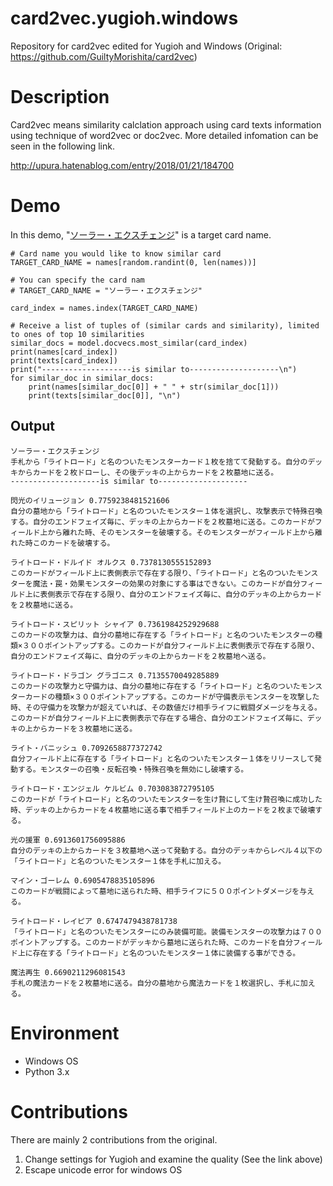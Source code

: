 card2vec.yugioh.windows
===
Repository for card2vec edited for Yugioh and Windows (Original: https://github.com/GuiltyMorishita/card2vec)

# Description

Card2vec means similarity calclation approach using card texts information using technique of word2vec or doc2vec. More detailed infomation can be seen in the following link.

http://upura.hatenablog.com/entry/2018/01/21/184700

# Demo

In this demo, "[ソーラー・エクスチェンジ](http://yugioh-wiki.net/index.php?%A1%D4%A5%BD%A1%BC%A5%E9%A1%BC%A1%A6%A5%A8%A5%AF%A5%B9%A5%C1%A5%A7%A5%F3%A5%B8%A1%D5)" is a target card name.

```
# Card name you would like to know similar card
TARGET_CARD_NAME = names[random.randint(0, len(names))]

# You can specify the card nam
# TARGET_CARD_NAME = "ソーラー・エクスチェンジ"

card_index = names.index(TARGET_CARD_NAME)

# Receive a list of tuples of (similar cards and similarity), limited to ones of top 10 similarities
similar_docs = model.docvecs.most_similar(card_index)
print(names[card_index])
print(texts[card_index])
print("--------------------is similar to--------------------\n")
for similar_doc in similar_docs:
    print(names[similar_doc[0]] + " " + str(similar_doc[1]))
    print(texts[similar_doc[0]], "\n")
```

## Output

```
ソーラー・エクスチェンジ
手札から「ライトロード」と名のついたモンスターカード１枚を捨てて発動する。自分のデッキからカードを２枚ドローし、その後デッキの上からカードを２枚墓地に送る。
--------------------is similar to--------------------

閃光のイリュージョン 0.7759238481521606
自分の墓地から「ライトロード」と名のついたモンスター１体を選択し、攻撃表示で特殊召喚する。自分のエンドフェイズ毎に、デッキの上からカードを２枚墓地に送る。このカードがフィールド上から離れた時、そのモンスターを破壊する。そのモンスターがフィールド上から離れた時このカードを破壊する。 

ライトロード・ドルイド オルクス 0.7378130555152893
このカードがフィールド上に表側表示で存在する限り、「ライトロード」と名のついたモンスターを魔法・罠・効果モンスターの効果の対象にする事はできない。このカードが自分フィールド上に表側表示で存在する限り、自分のエンドフェイズ毎に、自分のデッキの上からカードを２枚墓地に送る。 

ライトロード・スピリット シャイア 0.7361984252929688
このカードの攻撃力は、自分の墓地に存在する「ライトロード」と名のついたモンスターの種類×３００ポイントアップする。このカードが自分フィールド上に表側表示で存在する限り、自分のエンドフェイズ毎に、自分のデッキの上からカードを２枚墓地へ送る。 

ライトロード・ドラゴン グラゴニス 0.7135570049285889
このカードの攻撃力と守備力は、自分の墓地に存在する「ライトロード」と名のついたモンスターカードの種類×３００ポイントアップする。このカードが守備表示モンスターを攻撃した時、その守備力を攻撃力が超えていれば、その数値だけ相手ライフに戦闘ダメージを与える。このカードが自分フィールド上に表側表示で存在する場合、自分のエンドフェイズ毎に、デッキの上からカードを３枚墓地に送る。 

ライト・バニッシュ 0.7092658877372742
自分フィールド上に存在する「ライトロード」と名のついたモンスター１体をリリースして発動する。モンスターの召喚・反転召喚・特殊召喚を無効にし破壊する。 

ライトロード・エンジェル ケルビム 0.703083872795105
このカードが「ライトロード」と名のついたモンスターを生け贄にして生け贄召喚に成功した時、デッキの上からカードを４枚墓地に送る事で相手フィールド上のカードを２枚まで破壊する。 

光の援軍 0.6913601756095886
自分のデッキの上からカードを３枚墓地へ送って発動する。自分のデッキからレベル４以下の「ライトロード」と名のついたモンスター１体を手札に加える。 

マイン・ゴーレム 0.6905478835105896
このカードが戦闘によって墓地に送られた時、相手ライフに５００ポイントダメージを与える。 

ライトロード・レイピア 0.6747479438781738
「ライトロード」と名のついたモンスターにのみ装備可能。装備モンスターの攻撃力は７００ポイントアップする。このカードがデッキから墓地に送られた時、このカードを自分フィールド上に存在する「ライトロード」と名のついたモンスター１体に装備する事ができる。 

魔法再生 0.6690211296081543
手札の魔法カードを２枚墓地に送る。自分の墓地から魔法カードを１枚選択し、手札に加える。 
```

# Environment

- Windows OS
- Python 3.x

# Contributions

There are mainly 2 contributions from the original.

1. Change settings for Yugioh and examine the quality (See the link above)
1. Escape unicode error for windows OS
